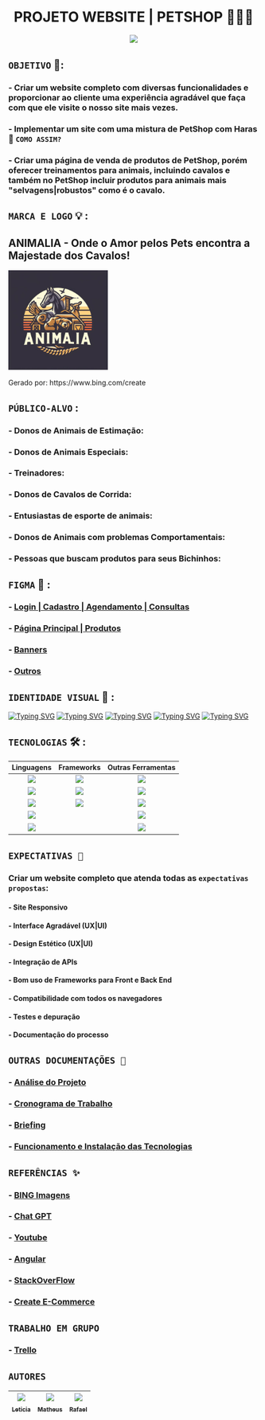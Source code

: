 <h1 align="center"> PROJETO WEBSITE | PETSHOP 🐶🐱🐴 </h1>

<p align="center">
    <img src="https://imagens.mdig.com.br/thbs/45184mn.jpg" height="400" tittle="logo_animalia">
</p> 

## `OBJETIVO` 🎯:
### - Criar um website completo com diversas funcionalidades e proporcionar ao cliente uma experiência agradável que faça com que ele visite o nosso site mais vezes.
### - Implementar um site com uma mistura de PetShop com Haras 🧐 `COMO ASSIM?`
### - Criar uma página de venda de produtos de PetShop, porém oferecer treinamentos para animais, incluindo cavalos e também no PetShop incluir produtos para animais mais "selvagens|robustos" como é o cavalo.

## `MARCA E LOGO` 💡 : 
<p align="left">
  <h2> ANIMALIA - Onde o Amor pelos Pets encontra a Majestade dos Cavalos!</h2>
    <img src="/z_documentações/z_imagens/Logo_animalia.png" height="200" tittle="logo_animalia">
    <p>Gerado por: https://www.bing.com/create </p>
</p>

## `PÚBLICO-ALVO` :
### - Donos de Animais de Estimação:
### - Donos de Animais Especiais:
### - Treinadores:
### - Donos de Cavalos de Corrida:
### - Entusiastas de esporte de animais:
### - Donos de Animais com problemas Comportamentais:
### - Pessoas que buscam produtos para seus Bichinhos:

## `FIGMA` 🎨 : 
### - [Login | Cadastro | Agendamento | Consultas ](https://www.figma.com/file/KY6Jgnkwpvw9S8JeVxxQOP/Untitled?type=design&node-id=0-1&mode=design&t=Y7q5h8RFLVNVCtlX-0)
### - [Página Principal | Produtos ](https://www.figma.com/file/Bf5kXF8vOyGe4P697nzNys/Untitled?type=design&mode=design&t=Y7q5h8RFLVNVCtlX-0)
### - [Banners](https://www.figma.com/file/aC5XRBj3rbvZstw7mt1quQ/Untitled?type=design&node-id=0-1&mode=design&t=EDkq14K1So4eBTen-0)
### - [Outros](https://www.figma.com/file/3MOXA2pBxNc3jWURfs90k2/Untitled?type=design&mode=design&t=EDkq14K1So4eBTen-0)

## `IDENTIDADE VISUAL` 🎨 : 
[![Typing SVG](https://readme-typing-svg.demolab.com?font=Fira+Code&pause=1000&color=EE9C2E&repeat=false&random=false&width=435&lines=%23EE9C2E)](https://git.io/typing-svg)
[![Typing SVG](https://readme-typing-svg.demolab.com?font=Fira+Code&pause=1000&color=F1DEC3&repeat=false&random=false&width=435&lines=%23F1DEC3)](https://git.io/typing-svg)
[![Typing SVG](https://readme-typing-svg.demolab.com?font=Fira+Code&pause=1000&color=F28E36&repeat=false&random=false&width=435&lines=%23F28E36)](https://git.io/typing-svg)
[![Typing SVG](https://readme-typing-svg.demolab.com?font=Fira+Code&pause=1000&color=A8B16B&repeat=false&random=false&width=435&lines=%23A8B16B)](https://git.io/typing-svg)
[![Typing SVG](https://readme-typing-svg.demolab.com?font=Fira+Code&pause=1000&color=4E6424&repeat=false&random=false&width=435&lines=%234E6424)](https://git.io/typing-svg)


## `TECNOLOGIAS` 🛠 :
<table>
  <thead>
    <tr>
      <th> Linguagens </th>
      <th> Frameworks </th>
      <th> Outras Ferramentas </th>
    </tr>
  </thead>
  <tbody>
    <tr>
      <td align="center"> <img src= "https://img.shields.io/badge/HTML-239120?style=for-the-badge&logo=html5&logoColor=white" /> </td>
      <td align="center"> <img src= "https://img.shields.io/badge/Angular-DD0031?style=for-the-badge&logo=angular&logoColor=white" /> </td>
      <td align="center"> <img src= "https://img.shields.io/badge/MySQL-00000F?style=for-the-badge&logo=mysql&logoColor=white" /> </td>
    </tr>
    <tr>
      <td align="center"> <img src= "https://img.shields.io/badge/CSS-239120?&style=for-the-badge&logo=css3&logoColor=white" /> </td>
      <td align="center">  <img src= "https://img.shields.io/badge/Bootstrap-563D7C?style=for-the-badge&logo=bootstrap&logoColor=white" /> </td>
      <td align="center">  <img src= "https://img.shields.io/badge/Visual_Studio_Code-0078D4?style=for-the-badge&logo=visual%20studio%20code&logoColor=white" /> </td>
    </tr>
    <tr>
      <td align="center">  <img src= "https://img.shields.io/badge/JavaScript-323330?style=for-the-badge&logo=javascript&logoColor=F7DF1E" /> </td>
      <td align="center">  <img src= "https://img.shields.io/badge/Express.js-404D59?style=for-the-badge" /> </td>
      <td align="center">  <img src= "https://img.shields.io/badge/Markdown-000000?style=for-the-badge&logo=markdown&logoColor=white" /> </td>
    </tr>
    <tr>
      <td align="center">  <img src= "https://img.shields.io/badge/Node.js-43853D?style=for-the-badge&logo=node.js&logoColor=white" /> </td>
       <td align="center">  </td>
      <td align="center">  <img src= "https://img.shields.io/badge/GitHub-100000?style=for-the-badge&logo=github&logoColor=white" /> </td>
    </tr>
    <tr>
      <td align="center">  <img src= "https://img.shields.io/badge/TypeScript-007ACC?style=for-the-badge&logo=typescript&logoColor=white" /> </td>
      <td align="center">  </td>
      <td align="center">  <img src= "https://img.shields.io/badge/Figma-F24E1E?style=for-the-badge&logo=figma&logoColor=white" /> </td>
    </tr>
  </tbody>
</table>

## `EXPECTATIVAS 🧠`
### Criar um website completo que atenda todas as `expectativas propostas`:
#### - Site Responsivo
#### - Interface Agradável (UX|UI)
#### - Design Estético (UX|UI)
#### - Integração de APIs
#### - Bom uso de Frameworks para Front e Back End
#### - Compatibilidade com todos os navegadores
#### - Testes e depuração
#### - Documentação do processo

## `OUTRAS DOCUMENTAÇÕES 📃`
### - [Análise do Projeto](https://github.com/rafaelmoura23/meu-projeto-angular/blob/master/z_documenta%C3%A7%C3%B5es/Documenta%C3%A7%C3%A3o.md)
### - [Cronograma de Trabalho](https://github.com/rafaelmoura23/meu-projeto-angular/blob/master/z_documenta%C3%A7%C3%B5es/Cronograma.md)
### - [Briefing](https://github.com/rafaelmoura23/meu-projeto-angular/blob/master/z_documenta%C3%A7%C3%B5es/briefing.txt)
### - [Funcionamento e Instalação das Tecnologias](https://github.com/rafaelmoura23/meu-projeto-angular/blob/master/z_documenta%C3%A7%C3%B5es/Configura%C3%A7%C3%B5es.md)

## `REFERÊNCIAS ✨`
### - [BING Imagens](https://www.bing.com/images/create)
### - [Chat GPT](https://chat.openai.com/)
### - [Youtube](https://www.youtube.com/)
### - [Angular](https://www.youtube.com/embed/vJt_K1bFUeA?si=0UdvLgkjzcSvq565)
### - [StackOverFlow](https://stackoverflow.com/)
### - [Create E-Commerce](https://www.youtube.com/watch?v=18Jvyp60Vbg&t=160s)

## `TRABALHO EM GRUPO`
### - [Trello](https://trello.com/b/7hb7htn4/projeto-pwbe-pwfe-2023)

## `AUTORES`
| [<img loading="lazy" src="https://avatars.githubusercontent.com/u/123770407?v=4" width=115><br><sub>Leticia</sub>](https://github.com/lets02) |  [<img loading="lazy" src="https://avatars.githubusercontent.com/u/141771115?v=4" width=115><br><sub>Matheus</sub>](https://github.com/mattmarquess) |  [<img loading="lazy" src="https://avatars.githubusercontent.com/u/123770371?v=4" width=115><br><sub>Rafael</sub>](https://github.com/rafaelmoura23) |
| :---: | :---: | :---: |
